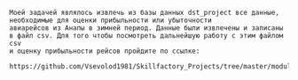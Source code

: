     Моей задачей являлось извлечь из базы данных dst_project все данные, необходимые для оценки прибыльности или убыточности
    авиарейсов из Анапы в зимней период. Данные были извлечены и записаны в файл csv. Для того чтобы посмотреть дальнейшую работу с этим файлом csv 
    и оценку прибыльности рейсов пройдите по ссылке:
    
    https://github.com/Vsevolod1981/Skillfactory_Projects/tree/master/module_4_improved/additional_task
    
    
